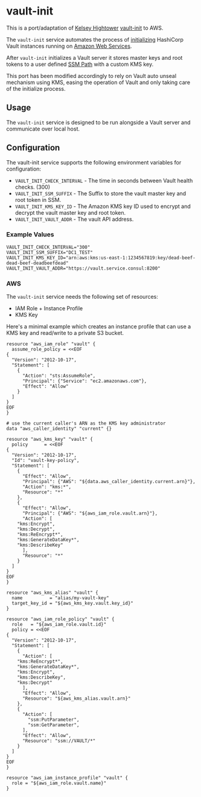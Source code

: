 # vault-init

This is a port/adaptation of [Kelsey Hightower](https://github.com/kelseyhightower) [vault-init](https://github.com/kelseyhightower/vault-init) to AWS.

The `vault-init` service automates the process of [initializing](https://www.vaultproject.io/docs/commands/operator/init.html) HashiCorp Vault instances running on [Amazon Web Services](http://aws.amazon.com/).

After `vault-init` initializes a Vault server it stores master keys and root tokens to a user defined [SSM Path](https://docs.aws.amazon.com/systems-manager/latest/userguide/systems-manager-parameter-store.html) with a custom KMS key.


This port has been modified accordingly to rely on Vault auto unseal mechanism using KMS, easing the operation of Vault and only taking care of the initialize process.
## Usage

The `vault-init` service is designed to be run alongside a Vault server and communicate over local host.

## Configuration

The vault-init service supports the following environment variables for configuration:

* `VAULT_INIT_CHECK_INTERVAL` - The time in seconds between Vault health checks. (300)
* `VAULT_INIT_SSM_SUFFIX` - The Suffix to store the vault master key and root token in SSM.
* `VAULT_INIT_KMS_KEY_ID` - The Amazon KMS key ID used to encrypt and decrypt the vault master key and root token.
* `VAULT_INIT_VAULT_ADDR` - The vault API address.

### Example Values

```
VAULT_INIT_CHECK_INTERVAL="300"
VAULT_INIT_SSM_SUFFIX="DC1_TEST"
VAULT_INIT_KMS_KEY_ID="arn:aws:kms:us-east-1:1234567819:key/dead-beef-dead-beef-deadbeefdead"
VAULT_INIT_VAULT_ADDR="https://vault.service.consul:8200"
```

### AWS

The `vault-init` service needs the following set of resources:

- IAM Role + Instance Profile
- KMS Key

Here's a minimal example which creates an instance profile that can use a KMS key and read/write to a private S3 bucket.

```hcl
resource "aws_iam_role" "vault" {
  assume_role_policy = <<EOF
{
  "Version": "2012-10-17",
  "Statement": [
    {
      "Action": "sts:AssumeRole",
      "Principal": {"Service": "ec2.amazonaws.com"},
      "Effect": "Allow"
    }
  ]
}
EOF
}

# use the current caller's ARN as the KMS key administrator
data "aws_caller_identity" "current" {}

resource "aws_kms_key" "vault" {
  policy      = <<EOF
{
  "Version": "2012-10-17",
  "Id": "vault-key-policy",
  "Statement": [
    {
      "Effect": "Allow",
      "Principal": {"AWS": "${data.aws_caller_identity.current.arn}"},
      "Action": "kms:*",
      "Resource": "*"
    },
    {
      "Effect": "Allow",
      "Principal": {"AWS": "${aws_iam_role.vault.arn}"},
      "Action": [
	"kms:Encrypt",
	"kms:Decrypt",
	"kms:ReEncrypt*",
	"kms:GenerateDataKey*",
	"kms:DescribeKey"
      ],
      "Resource": "*"
    }
  ]
}
EOF
}

resource "aws_kms_alias" "vault" {
  name          = "alias/my-vault-key"
  target_key_id = "${aws_kms_key.vault.key_id}"
}

resource "aws_iam_role_policy" "vault" {
  role	 = "${aws_iam_role.vault.id}"
  policy = <<EOF
{
  "Version": "2012-10-17",
  "Statement": [
    {
      "Action": [
	"kms:ReEncrypt*",
	"kms:GenerateDataKey*",
	"kms:Encrypt",
	"kms:DescribeKey",
	"kms:Decrypt"
      ],
      "Effect": "Allow",
      "Resource": "${aws_kms_alias.vault.arn}"
    },
    {
      "Action": [
        "ssm:PutParameter",
        "ssm:GetParameter",
      ],
      "Effect": "Allow",
      "Resource": "ssm://VAULT/*"
    }
  ]
}
EOF
}

resource "aws_iam_instance_profile" "vault" {
  role = "${aws_iam_role.vault.name}"
}
```
